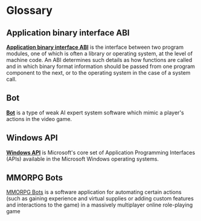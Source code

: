 # Glossary

## Application binary interface ABI

[**Application binary interface ABI**](https://en.wikipedia.org/wiki/Application_binary_interface) is the interface between two program modules, one of which is often a library or operating system, at the level of machine code. An ABI determines such details as how functions are called and in which binary format information should be passed from one program component to the next, or to the operating system in the case of a system call. 

## Bot

[**Bot**](https://en.wikipedia.org/wiki/Video_game_bot) is a type of weak AI expert system software which mimic a player's actions in the video game.

## Windows API

[**Windows API**](https://en.wikipedia.org/wiki/Windows_API) is Microsoft's core set of Application Programming Interfaces (APIs) available in the Microsoft Windows operating systems.

## MMORPG Bots

[MMORPG Bots](https://en.wikipedia.org/wiki/MMORPG_bots) is a software application for automating certain actions (such as gaining experience and virtual supplies or adding custom features and interactions to the game) in a massively multiplayer online role-playing game